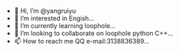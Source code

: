 - 👋 Hi, I’m @yangruiyu
- 👀 I’m interested in Engish...
- 🌱 I’m currently learning loophole...
- 💞️ I’m looking to collaborate on loophole python C++...
- 📫 How to reach me QQ e-mail:3138836389...
<!---
yangruiyu/yangruiyu is a ✨ special ✨ repository because its `README.md` (this file) appears on your GitHub profile.
You can click the Preview link to take a look at your changes.
--->
